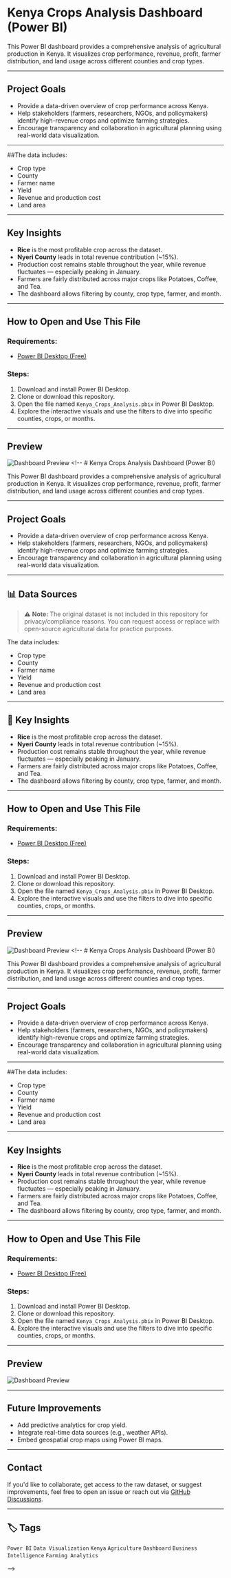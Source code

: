 # Kenya Crops Analysis Dashboard (Power BI)

This Power BI dashboard provides a comprehensive analysis of agricultural production in Kenya. It visualizes crop performance, revenue, profit, farmer distribution, and land usage across different counties and crop types.

---

## Project Goals

- Provide a data-driven overview of crop performance across Kenya.
- Help stakeholders (farmers, researchers, NGOs, and policymakers) identify high-revenue crops and optimize farming strategies.
- Encourage transparency and collaboration in agricultural planning using real-world data visualization.

---

##The data includes:
- Crop type
- County
- Farmer name
- Yield
- Revenue and production cost
- Land area

---

## Key Insights

- **Rice** is the most profitable crop across the dataset.
- **Nyeri County** leads in total revenue contribution (~15%).
- Production cost remains stable throughout the year, while revenue fluctuates — especially peaking in January.
- Farmers are fairly distributed across major crops like Potatoes, Coffee, and Tea.
- The dashboard allows filtering by county, crop type, farmer, and month.

---

##  How to Open and Use This File

### Requirements:
- [Power BI Desktop (Free)](https://powerbi.microsoft.com/en-us/desktop/)

### Steps:
1. Download and install Power BI Desktop.
2. Clone or download this repository.
3. Open the file named `Kenya_Crops_Analysis.pbix` in Power BI Desktop.
4. Explore the interactive visuals and use the filters to dive into specific counties, crops, or months.

---

## Preview

![Dashboard Preview](screenshot1.png) <!-- #  Kenya Crops Analysis Dashboard (Power BI)

This Power BI dashboard provides a comprehensive analysis of agricultural production in Kenya. It visualizes crop performance, revenue, profit, farmer distribution, and land usage across different counties and crop types.

---

## Project Goals

- Provide a data-driven overview of crop performance across Kenya.
- Help stakeholders (farmers, researchers, NGOs, and policymakers) identify high-revenue crops and optimize farming strategies.
- Encourage transparency and collaboration in agricultural planning using real-world data visualization.

---

## 📊 Data Sources

> ⚠️ **Note:** The original dataset is not included in this repository for privacy/compliance reasons. You can request access or replace with open-source agricultural data for practice purposes.

The data includes:
- Crop type
- County
- Farmer name
- Yield
- Revenue and production cost
- Land area

---

## 📌 Key Insights

- **Rice** is the most profitable crop across the dataset.
- **Nyeri County** leads in total revenue contribution (~15%).
- Production cost remains stable throughout the year, while revenue fluctuates — especially peaking in January.
- Farmers are fairly distributed across major crops like Potatoes, Coffee, and Tea.
- The dashboard allows filtering by county, crop type, farmer, and month.

---

## How to Open and Use This File

### Requirements:
- [Power BI Desktop (Free)](https://powerbi.microsoft.com/en-us/desktop/)

### Steps:
1. Download and install Power BI Desktop.
2. Clone or download this repository.
3. Open the file named `Kenya_Crops_Analysis.pbix` in Power BI Desktop.
4. Explore the interactive visuals and use the filters to dive into specific counties, crops, or months.

---

## Preview

![Dashboard Preview](screenshot1.png) <!-- #  Kenya Crops Analysis Dashboard (Power BI)

This Power BI dashboard provides a comprehensive analysis of agricultural production in Kenya. It visualizes crop performance, revenue, profit, farmer distribution, and land usage across different counties and crop types.

---

## Project Goals

- Provide a data-driven overview of crop performance across Kenya.
- Help stakeholders (farmers, researchers, NGOs, and policymakers) identify high-revenue crops and optimize farming strategies.
- Encourage transparency and collaboration in agricultural planning using real-world data visualization.

---

##The data includes:
- Crop type
- County
- Farmer name
- Yield
- Revenue and production cost
- Land area

---

## Key Insights

- **Rice** is the most profitable crop across the dataset.
- **Nyeri County** leads in total revenue contribution (~15%).
- Production cost remains stable throughout the year, while revenue fluctuates — especially peaking in January.
- Farmers are fairly distributed across major crops like Potatoes, Coffee, and Tea.
- The dashboard allows filtering by county, crop type, farmer, and month.

---

## How to Open and Use This File

### Requirements:
- [Power BI Desktop (Free)](https://powerbi.microsoft.com/en-us/desktop/)

### Steps:
1. Download and install Power BI Desktop.
2. Clone or download this repository.
3. Open the file named `Kenya_Crops_Analysis.pbix` in Power BI Desktop.
4. Explore the interactive visuals and use the filters to dive into specific counties, crops, or months.

---

## Preview

![Dashboard Preview]( https://github.com/Njeri-Kimaru/KENYA-CROPS-ANALYSIS-DASHBOARD/blob/71001b788f6a08291659b556fac56f501af0e1a0/image.png)

---

## Future Improvements

- Add predictive analytics for crop yield.
- Integrate real-time data sources (e.g., weather APIs).
- Embed geospatial crop maps using Power BI maps.

---

## Contact

If you'd like to collaborate, get access to the raw dataset, or suggest improvements, feel free to open an issue or reach out via [GitHub Discussions](https://github.com/Njeri-Kimaru/KENYA-CROPS-ANALYSIS-DASHBOARD/new/main).

---

## 🏷️ Tags

`Power BI` `Data Visualization` `Kenya` `Agriculture` `Dashboard` `Business Intelligence` `Farming Analytics`

 -->

